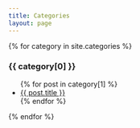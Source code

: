 ```yaml
---
title: Categories
layout: page
---
```


{% for category in site.categories %}
  <h3 id="{{ category[0] }}">{{ category[0] }}</h3>
  <ul>
    {% for post in category[1] %}
      <li><a href="{{ post.url }}" title="{{ post.title }}">{{ post.title }}</a></li>
    {% endfor %}
  </ul>
{% endfor %}
